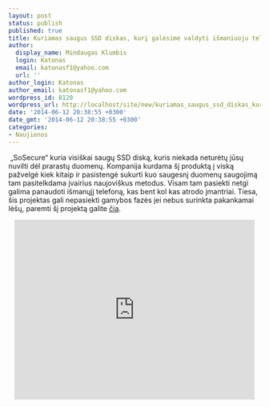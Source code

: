 ```yaml
---
layout: post
status: publish
published: true
title: Kuriamas saugus SSD diskas, kurį galėsime valdyti išmaniuoju telefonu (Video)
author:
  display_name: Mindaugas Klumbis
  login: Katonas
  email: katonasf1@yahoo.com
  url: ''
author_login: Katonas
author_email: katonasf1@yahoo.com
wordpress_id: 8120
wordpress_url: http://localhost/site/new/kuriamas_saugus_ssd_diskas_kuri_galesime_valdyti_ismaniuoju_telefonu/
date: '2014-06-12 20:38:55 +0300'
date_gmt: '2014-06-12 20:38:55 +0300'
categories:
- Naujienos
---
```

<p>
	&nbsp;&bdquo;SoSecure&ldquo; kuria visi&scaron;kai saugų SSD diską, kuris&nbsp;niekada&nbsp;neturėtų jūsų nuvilti dėl prarastų duomenų. Kompanija kurdama &scaron;į produktą į viską pažvelgė kiek kitaip ir pasistengė sukurti kuo saugesnį duomenų saugojimą tam pasitelkdama įvairius naujovi&scaron;kus metodus. Visam tam pasiekti netgi galima panaudoti i&scaron;manųjį telefoną, kas bent kol kas atrodo įmantriai. Tiesa, &scaron;is projektas gali nepasiekti gamybos fazės jei nebus surinkta pakankamai lė&scaron;ų, paremti &scaron;į projektą galite <u><a href="https://www.kickstarter.com/projects/1533390742/a-secure-ssd-disk-drive-controlled-by-your-smartph">čia</a></u>.</p>
<p style="text-align: center;">
	<iframe frameborder="0" height="360" scrolling="no" src="https://www.kickstarter.com/projects/1533390742/a-secure-ssd-disk-drive-controlled-by-your-smartph/widget/video.html" width="480"></iframe></p>
